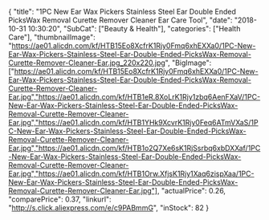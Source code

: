 {
	"title": "1PC New Ear Wax Pickers Stainless Steel Ear Double Ended PicksWax Removal Curette Remover Cleaner Ear Care Tool",
	"date": "2018-10-31 10:30:20",
	"SubCat": ["Beauty & Health"],
	"categories": ["Health Care"],
	"thumbnailImage": "https://ae01.alicdn.com/kf/HTB15Eo8XcfrK1Rjy0Fmq6xhEXXa0/1PC-New-Ear-Wax-Pickers-Stainless-Steel-Ear-Double-Ended-PicksWax-Removal-Curette-Remover-Cleaner-Ear.jpg_220x220.jpg",
	"BigImage": ["https://ae01.alicdn.com/kf/HTB15Eo8XcfrK1Rjy0Fmq6xhEXXa0/1PC-New-Ear-Wax-Pickers-Stainless-Steel-Ear-Double-Ended-PicksWax-Removal-Curette-Remover-Cleaner-Ear.jpg","https://ae01.alicdn.com/kf/HTB1eR.8XoLrK1Rjy1zbq6AenFXaV/1PC-New-Ear-Wax-Pickers-Stainless-Steel-Ear-Double-Ended-PicksWax-Removal-Curette-Remover-Cleaner-Ear.jpg","https://ae01.alicdn.com/kf/HTB1YHk9XcvrK1Rjy0Feq6ATmVXaS/1PC-New-Ear-Wax-Pickers-Stainless-Steel-Ear-Double-Ended-PicksWax-Removal-Curette-Remover-Cleaner-Ear.jpg","https://ae01.alicdn.com/kf/HTB1o2Q7Xe6sK1RjSsrbq6xbDXXaf/1PC-New-Ear-Wax-Pickers-Stainless-Steel-Ear-Double-Ended-PicksWax-Removal-Curette-Remover-Cleaner-Ear.jpg","https://ae01.alicdn.com/kf/HTB1Orw.XfjsK1Rjy1Xaq6zispXaa/1PC-New-Ear-Wax-Pickers-Stainless-Steel-Ear-Double-Ended-PicksWax-Removal-Curette-Remover-Cleaner-Ear.jpg"],
	"actualPrice": 0.26,
	"comparePrice": 0.37,
	"linkurl": "http://s.click.aliexpress.com/e/c9PABmmG",
	"inStock": 82
}
